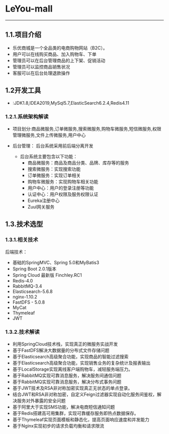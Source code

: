 # LeYou-mall
---
## 1.1.项目介绍

- 乐优商城是一个全品类的电商购物网站（B2C）。
- 用户可以在线购买商品、加入购物车、下单
- 管理员可以在后台管理商品的上下架、促销活动
- 管理员可以监控商品销售状况
- 客服可以在后台处理退款操作

## 1.2开发工具
- :JDK1.8,IDEA2019,MySql5.7,ElasticSearch6.2.4,Redis4.11

### 1.2.1.系统架构解读
- 项目划分:商品微服务,订单微服务,搜索微服务,购物车微服务,短信微服务,权限管理微服务,文件上传微服务,用户中心
- 后台管理： 后台系统采用前后端分离开发

  - 后台系统主要包含以下功能：
    - 商品微服务：商品及商品分类、品牌、库存等的服务
    - 搜索微服务：实现搜索功能
    - 订单微服务：实现订单相关
    - 购物车微服务：实现购物车相关功能
    - 用户中心：用户的登录注册等功能
    - 认证中心：用户权限及服务权限认证
    - Eureka注册中心
    - Zuul网关服务
    
## 1.3.技术选型
### 1.3.1.相关技术
后端技术：

- 基础的SpringMVC、Spring 5.0和MyBatis3
- Spring Boot 2.0.1版本
- Spring Cloud 最新版 Finchley.RC1
- Redis-4.0
- RabbitMQ-3.4
- Elasticsearch-5.6.8
- nginx-1.10.2
- FastDFS - 5.0.8
- MyCat
- Thymeleaf
- JWT

### 1.3.2.技术解读
- 利用SpringCloud技术栈，实现真正的微服务实战开发
- 基于FastDFS解决大数据量的分布式文件存储问题
- 基于Elasticsearch高级聚合功能，实现商品的智能过滤搜索
- 基于Elasticsearch高级聚合功能，实现销售业务的复杂统计及报表输出
- 基于LocalStorage实现离线客户端购物车，减轻服务端压力。
- 基于RabbitMQ实现可靠消息服务，解决服务间通信问题
- 基于RabbitMQ实现可靠消息服务，解决分布式事务问题
- 基于JWT技术及RSA非对称加密实现真正无状态的单点登录。
- 结合JWT和RSA非对称加密，自定义Feign过滤器实现自动化服务间鉴权，解决服务对外暴露的安全问题
- 基于阿里大于实现SMS功能，解决电商短信通知问题
- 基于Redis搭建高可用集群，实现可靠缓存服务即热点数据保存。
- 基于Thymeleaf实现页面模板和静态化，提高页面响应速度和并发能力
- 基于Nginx实现初步的请求负载均衡和请求限流

